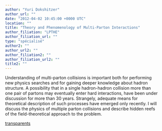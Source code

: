 ```yaml
---
author: "Yuri Dokshitzer"
author_url: ""
date: "2012-04-02 10:45:00 +0000 UTC"
location: ""
title: "Theory and Phenomenology of Multi-Parton Interactions"
author_filiation: "LPTHE"
author_filiation_url: ""
type: "spécialisé"
author2: ""
author_url2: ""
author_filiation2: ""
author_filiation_url2: ""
title2: ""
---
```

Understanding of multi-parton collisions is important both for performing new physics searches and for gaining deeper knowledge about hadron structure. A possibility that in a single hadron-hadron collision more than one pair of partons may eventually enter hard interactions, have been under discussion for more than 30 years. Strangely, adequate means for theoretical description of such processes have emerged only recently. I will discuss the physics of multiple parton collisions and describe hidden reefs of the field-theoretical approach to the problem.

[transparents](images/Communication/seminaires/YuriDokshitzer.pdf)
